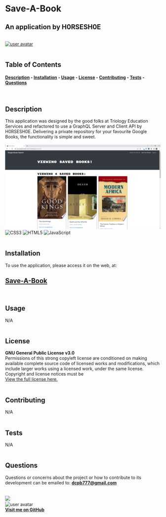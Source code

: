 
# Save-A-Book
## An application by H0RSESH0E  
&nbsp;  
[<img src='https://img.shields.io/badge/license-GNU General Public License v3.0-blueviolet' alt="user avatar" height="20"/>](#license)  
&nbsp;&nbsp;  
## Table of Contents
#### [Description](#description)  -  [Installation](#installation)  -  [Usage](#usage) - [License](#license) - [Contributing](#contributing) - [Tests](#tests) - [Questions](#questions)
&nbsp;  
## Description  
This application was designed by the good folks at Triology Education Services and refactored to use a GraphQL Server and Client API by H0RSESH0E.  Delivering a private repository for your favourite Google Books, the functionality is simple and sweet.  
&nbsp;  
<img src="./client/public/screenshot.png" alt="Save-A-Book application screenshot" width="600"/>    
![CSS3](https://img.shields.io/badge/css3-%231572B6.svg?style=for-the-badge&logo=css3&logoColor=white) ![HTML5](https://img.shields.io/badge/html5-%23E34F26.svg?style=for-the-badge&logo=html5&logoColor=white) ![JavaScript](https://img.shields.io/badge/javascript-%23323330.svg?style=for-the-badge&logo=javascript&logoColor=%23F7DF1E)   
&nbsp;  
## Installation
To use the application, please access it on the web, at: 
## [Save-A-Book](https://save-google-books-search.herokuapp.com/)  
&nbsp;  
## Usage
N/A  
&nbsp;  
## License  

**GNU General Public License v3.0**  
Permissions of this strong copyleft license are conditioned on making available complete source code of licensed works and modifications, which include larger works using a licensed work, under the same license. Copyright and license notices must be   
[View the full license here.](./LICENSE/license.txt)  
&nbsp;  
## Contributing
N/A  
&nbsp;  
## Tests
N/A  
&nbsp;  
## Questions
Questions or concerns about the project or how to contribute to its development can be emailed to: **dcpb777@gmail.com**  
&nbsp;  
&nbsp;  
![](https://img.shields.io/badge/GitHub-100000?style=for-the-badge&logo=github&logoColor=white)  
<img src="https://github.com/H0RSESH0E.png" alt="user avatar" width="95"/>  
**[Visit me on GitHub](https://github.com/H0RSESH0E)**  
